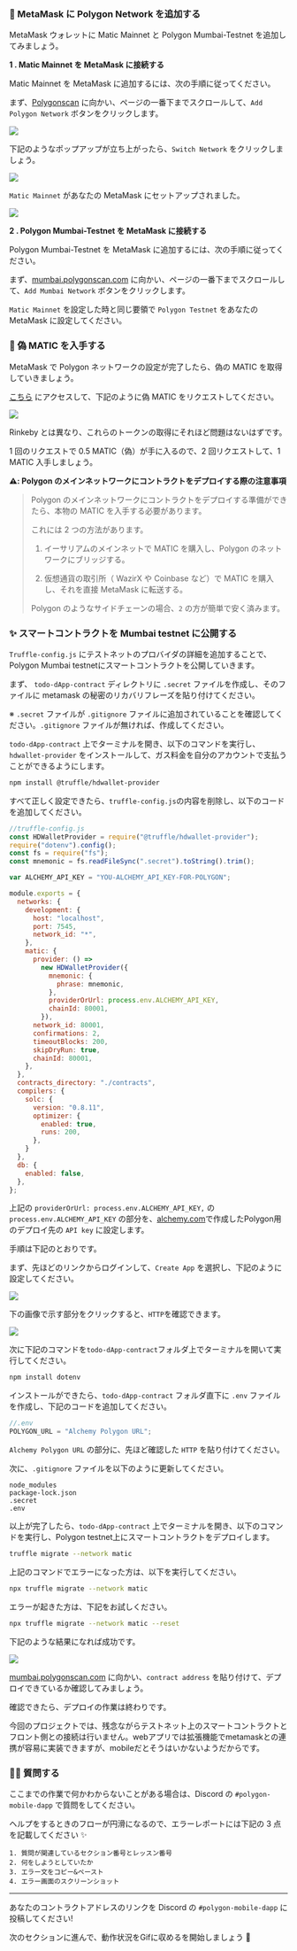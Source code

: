 ### 🦊 MetaMask に Polygon Network を追加する

MetaMask ウォレットに Matic Mainnet と Polygon Mumbai-Testnet を追加してみましょう。

**1 \. Matic Mainnet を MetaMask に接続する**

Matic Mainnet を MetaMask に追加するには、次の手順に従ってください。

まず、[Polygonscan](https://polygonscan.com/) に向かい、ページの一番下までスクロールして、`Add Polygon Network` ボタンをクリックします。

![](/public/images/Polygon-Mobile-dApp/section-3/3_1_01.png)

下記のようなポップアップが立ち上がったら、`Switch Network` をクリックしましょう。

![](/public/images/Polygon-Mobile-dApp/section-3/3_1_02.png)

`Matic Mainnet` があなたの MetaMask にセットアップされました。

![](/public/images/Polygon-Mobile-dApp/section-3/3_1_03.png)

**2 \. Polygon Mumbai-Testnet を MetaMask に接続する**

Polygon Mumbai-Testnet を MetaMask に追加するには、次の手順に従ってください。

まず、[mumbai.polygonscan.com](https://mumbai.polygonscan.com/) に向かい、ページの一番下までスクロールして、`Add Mumbai Network` ボタンをクリックします。

`Matic Mainnet` を設定した時と同じ要領で `Polygon Testnet` をあなたの MetaMask に設定してください。

### 🚰 偽 MATIC を入手する

MetaMask で Polygon ネットワークの設定が完了したら、偽の MATIC を取得していきましょう。

[こちら](https://faucet.polygon.technology/) にアクセスして、下記のように偽 MATIC をリクエストしてください。

![](/public/images/Polygon-Mobile-dApp/section-3/3_1_04.png)

Rinkeby とは異なり、これらのトークンの取得にそれほど問題はないはずです。

1 回のリクエストで 0.5 MATIC（偽）が手に入るので、2 回リクエストして、1 MATIC 入手しましょう。

**⚠️: Polygon のメインネットワークにコントラクトをデプロイする際の注意事項**

> Polygon のメインネットワークにコントラクトをデプロイする準備ができたら、本物の MATIC を入手する必要があります。
>
> これには 2 つの方法があります。
>
> 1. イーサリアムのメインネットで MATIC を購入し、Polygon のネットワークにブリッジする。
>
> 2. 仮想通貨の取引所（ WazirX や Coinbase など）で MATIC を購入し、それを直接 MetaMask に転送する。
>
> Polygon のようなサイドチェーンの場合、`2` の方が簡単で安く済みます。


### ✨ スマートコントラクトを Mumbai testnet に公開する

`Truffle-config.js` にテストネットのプロバイダの詳細を追加することで、Polygon Mumbai testnetにスマートコントラクトを公開していきます。

まず、 `todo-dApp-contract` ディレクトリに `.secret` ファイルを作成し、そのファイルに metamask の秘密のリカバリフレーズを貼り付けてください。

※ `.secret` ファイルが `.gitignore` ファイルに追加されていることを確認してください。`.gitignore` ファイルが無ければ、作成してください。

`todo-dApp-contract` 上でターミナルを開き、以下のコマンドを実行し、`hdwallet-provider` をインストールして、ガス料金を自分のアカウントで支払うことができるようにします。

```bash
npm install @truffle/hdwallet-provider
```

すべて正しく設定できたら、`truffle-config.js`の内容を削除し、以下のコードを追加してください。

```js
//truffle-config.js
const HDWalletProvider = require("@truffle/hdwallet-provider");
require("dotenv").config();
const fs = require("fs");
const mnemonic = fs.readFileSync(".secret").toString().trim();

var ALCHEMY_API_KEY = "YOU-ALCHEMY_API_KEY-FOR-POLYGON";

module.exports = {
  networks: {
    development: {
      host: "localhost",
      port: 7545,
      network_id: "*",
    },
    matic: {
      provider: () =>
        new HDWalletProvider({
          mnemonic: {
            phrase: mnemonic,
          },
          providerOrUrl: process.env.ALCHEMY_API_KEY,
          chainId: 80001,
        }),
      network_id: 80001,
      confirmations: 2,
      timeoutBlocks: 200,
      skipDryRun: true,
      chainId: 80001,
    },
  },
  contracts_directory: "./contracts",
  compilers: {
    solc: {
      version: "0.8.11",
      optimizer: {
        enabled: true,
        runs: 200,
      },
    }
  },
  db: {
    enabled: false,
  },
};
```

上記の `providerOrUrl: process.env.ALCHEMY_API_KEY,` の `process.env.ALCHEMY_API_KEY` の部分を、[alchemy.com](https://www.alchemy.com/)で作成したPolygon用のデプロイ先の `API key` に設定します。

手順は下記のとおりです。

まず、先ほどのリンクからログインして、`Create App` を選択し、下記のように設定してください。

![](/public/images/Polygon-Mobile-dApp/section-3/3_1_05.png)

下の画像で示す部分をクリックすると、`HTTP`を確認できます。

![](/public/images/Polygon-Mobile-dApp/section-3/3_1_06.jpg)

次に下記のコマンドを`todo-dApp-contract`フォルダ上でターミナルを開いて実行してください。

```bash
npm install dotenv
```

インストールができたら、`todo-dApp-contract` フォルダ直下に `.env` ファイルを作成し、下記のコードを追加してください。

```js
//.env
POLYGON_URL = "Alchemy Polygon URL";
```

`Alchemy Polygon URL` の部分に、先ほど確認した `HTTP` を貼り付けてください。

次に、`.gitignore` ファイルを以下のように更新してください。

```
node_modules
package-lock.json
.secret
.env
```

以上が完了したら、`todo-dApp-contract` 上でターミナルを開き、以下のコマンドを実行し、Polygon testnet上にスマートコントラクトをデプロイします。

```bash
truffle migrate --network matic
```

上記のコマンドでエラーになった方は、以下を実行してください。

```bash
npx truffle migrate --network matic
```

エラーが起きた方は、下記をお試しください。

```bash
npx truffle migrate --network matic --reset
```

下記のような結果になれば成功です。

![](/public/images/Polygon-Mobile-dApp/section-3/3_1_07.png)

[mumbai.polygonscan.com](https://mumbai.polygonscan.com/) に向かい、`contract address` を貼り付けて、デプロイできているか確認してみましょう。

確認できたら、デプロイの作業は終わりです。

今回のプロジェクトでは、残念ながらテストネット上のスマートコントラクトとフロント側との接続は行いません。webアプリでは拡張機能でmetamaskとの連携が容易に実装できますが、mobileだとそうはいかないようだからです。

### 🙋‍♂️ 質問する

ここまでの作業で何かわからないことがある場合は、Discord の `#polygon-mobile-dapp` で質問をしてください。

ヘルプをするときのフローが円滑になるので、エラーレポートには下記の 3 点を記載してください ✨

```
1. 質問が関連しているセクション番号とレッスン番号
2. 何をしようとしていたか
3. エラー文をコピー&ペースト
4. エラー画面のスクリーンショット
```

---
あなたのコントラクトアドレスのリンクを Discord の `#polygon-mobile-dapp` に投稿してください!

次のセクションに進んで、動作状況をGifに収めるを開始しましょう 🎉
